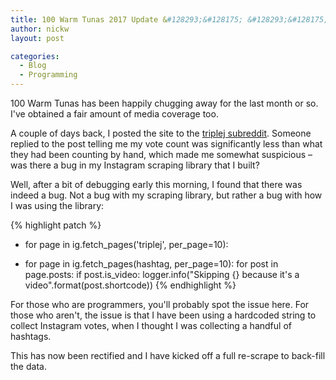 ```yaml
---
title: 100 Warm Tunas 2017 Update &#128293;&#128175; &#128293;&#128175;
author: nickw
layout: post

categories:
  - Blog
  - Programming
---
```


100 Warm Tunas has been happily chugging away for the last month or so. I've obtained a fair amount of media coverage too.

A couple of days back, I posted the site to the [triplej subreddit](https://reddit.com/r/triplej). Someone replied to the post telling me my vote count was significantly less than what they had been counting by hand, which made me somewhat suspicious – was there a bug in my Instagram scraping library that I built?

Well, after a bit of debugging early this morning, I found that there was indeed a bug. Not a bug with my scraping library, but rather a bug with how I was using the library:

{% highlight patch %}
-    for page in ig.fetch_pages('triplej', per_page=10):
+    for page in ig.fetch_pages(hashtag, per_page=10):
         for post in page.posts:
             if post.is_video:
                 logger.info("Skipping {} because it's a video".format(post.shortcode))
{% endhighlight %}

For those who are programmers, you'll probably spot the issue here. For those who aren't, the issue is that I have been using a hardcoded string to collect Instagram votes, when I thought I was collecting a handful of hashtags.

This has now been rectified and I have kicked off a full re-scrape to back-fill the data.
